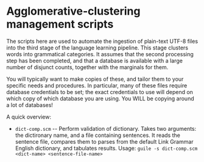 
Agglomerative-clustering management scripts
===========================================

The scripts here are used to automate the ingestion of plain-text
UTF-8 files into the third stage of the language learning pipeline.
This stage clusters words into grammatical categories. It assumes
that the second processing step has been completed, and that a
database is available with a large number of disjunct counts,
together with the marginals for them.

You will typically want to make copies of these, and tailor them to
your specific needs and procedures. In particular, many of these
files require database credentials to be set; the exact credentials
to use will depend on which copy of which database you are using.
You WILL be copying around a lot of databases!

A quick overview:

* `dict-comp.scm` -- Perform validation of dictionary. Takes two
  arguments: the dictironary name, and a file containing sentences.
  It reads the sentence file, compares them to parses from the
  default Link Grammar English dictionary, and tabulates results.
  Usage: `guile -s dict-comp.scm <dict-name> <sentence-file-name>`
